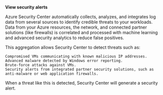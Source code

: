 **View security alerts**

Azure Security Center automatically collects, analyzes, and integrates log data from several sources to identify credible threats to your workloads. Data from your Azure resources, the network, and connected partner solutions (like firewalls) is correlated and processed with machine learning and advanced security analytics to reduce false positives.

This aggregation allows Security Center to detect threats such as:

    Compromised VMs communicating with known malicious IP addresses.
    Advanced malware detected by Windows error reporting.
    Brute-force attacks against VMs.
    Security alerts from integrated partner security solutions, such as anti-malware or web application firewalls.

When a threat like this is detected, Security Center will generate a security alert.



































